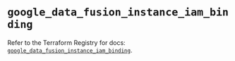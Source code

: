 # `google_data_fusion_instance_iam_binding`

Refer to the Terraform Registry for docs: [`google_data_fusion_instance_iam_binding`](https://registry.terraform.io/providers/hashicorp/google-beta/6.16.0/docs/resources/google_data_fusion_instance_iam_binding).
